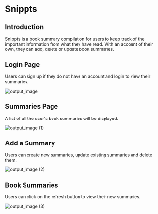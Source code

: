 # Snippts

## Introduction
  Snippts is a book summary compilation for users to keep track of the important information from what they have read.
  With an account of their own, they can add, delete or update book summaries.

## Login Page
  Users can sign up if they do not have an account and login to view their summaries.
  
  ![output_image](https://github.com/kyashp/Snippts-repo/assets/154773174/c20c9570-37d1-4d10-973b-ceb627b2db76)

## Summaries Page
  A list of all the user's book summaries will be displayed.
  
  ![output_image (1)](https://github.com/kyashp/Snippts-repo/assets/154773174/9e2b84df-8b47-4031-97b3-b757bedde6c6)


## Add a Summary
  Users can create new summaries, update existing summaries and delete them.

  ![output_image (2)](https://github.com/kyashp/Snippts-repo/assets/154773174/b2042a12-bdb5-401d-a6f2-90ef672be5a8)


## Book Summaries
  Users can click on the refresh button to view their new summaries.
  
  ![output_image (3)](https://github.com/kyashp/Snippts-repo/assets/154773174/250d1773-7660-4339-8149-e7475facd8d8)




